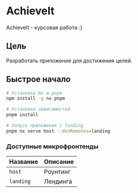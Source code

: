# AchieveIt

AchieveIt - курсовая работа :)

## Цель

Разработать приложение для достижения целей.

## Быстрое начало

```bash
# Установка Nx и pnpm
npm install -g nx pnpm

# Установка зависимостей
pnpm install

# Запуск приложения с landing
pnpm nx serve host --devRemotes=landing
```

### Доступные микрофронтенды

| Название  | Описание |
| --------- | -------- |
| `host`    | Роунтинг |
| `landing` | Лендинга |
